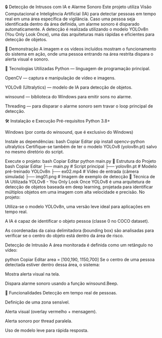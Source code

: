🔒 Detecção de Intrusos com IA e Alarme Sonoro
Este projeto utiliza Visão Computacional e Inteligência Artificial (IA) para detectar pessoas em tempo real em uma área específica de vigilância. Caso uma pessoa seja identificada dentro da área definida, um alarme sonoro é disparado automaticamente. A detecção é realizada utilizando o modelo YOLOv8n (You Only Look Once), uma das arquiteturas mais rápidas e eficientes para detecção de objetos.

📸 Demonstração
A imagem e os vídeos incluídos mostram o funcionamento do sistema em ação, onde uma pessoa entrando na área restrita dispara o alerta visual e sonoro.

🧠 Tecnologias Utilizadas
Python — linguagem de programação principal.

OpenCV — captura e manipulação de vídeo e imagens.

YOLOv8 (Ultralytics) — modelo de IA para detecção de objetos.

winsound — biblioteca do Windows para emitir sons no alarme.

Threading — para disparar o alarme sonoro sem travar o loop principal de detecção.

🛠️ Instalação e Execução
Pré-requisitos
Python 3.8+

Windows (por conta do winsound, que é exclusivo do Windows)

Instale as dependências:
bash
Copiar
Editar
pip install opencv-python ultralytics
Certifique-se também de ter o modelo YOLOv8 (yolov8n.pt) salvo no mesmo diretório do script.

Execute o projeto:
bash
Copiar
Editar
python main.py
📂 Estrutura do Projeto
bash
Copiar
Editar
├── main.py             # Script principal
├── yolov8n.pt          # Modelo pré-treinado YOLOv8n
├── ex02.mp4            # Vídeo de entrada (câmera simulada)
├── img01.png           # Imagem de exemplo de detecção
🤖 Técnica de IA Utilizada
YOLOv8 - You Only Look Once
YOLOv8 é uma arquitetura de detecção de objetos baseada em deep learning, projetada para identificar múltiplos objetos em uma imagem com alta velocidade e precisão. No projeto:

Utiliza-se o modelo YOLOv8n, uma versão leve ideal para aplicações em tempo real.

A IA é capaz de identificar o objeto pessoa (classe 0 no COCO dataset).

As coordenadas da caixa delimitadora (bounding box) são analisadas para verificar se o centro do objeto está dentro da área de risco.

Detecção de Intrusão
A área monitorada é definida como um retângulo no vídeo:

python
Copiar
Editar
area = [100,190, 1150,700]
Se o centro de uma pessoa detectada estiver dentro dessa área, o sistema:

Mostra alerta visual na tela.

Dispara alarme sonoro usando a função winsound.Beep.

🔔 Funcionalidades
Detecção em tempo real de pessoas.

Definição de uma zona sensível.

Alerta visual (overlay vermelho + mensagem).

Alerta sonoro por thread paralela.

Uso de modelo leve para rápida resposta.
